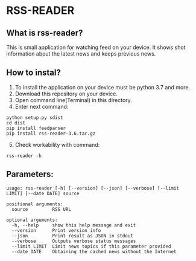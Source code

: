 # RSS-READER

## What is rss-reader?

This is small application for watching feed on your device. It shows shot information about the latest news and keeps previous news.

## How to instal?

1. To install the application on your device must be python 3.7 and more.
2. Download this repository on your device.
3. Open command line(Terminal) in this directory.
4. Enter next command:
```
python setup.py sdist
cd dist
pip install feedparser
pip install rss-reader-3.6.tar.gz
```
5. Check workability with command: 
```
rss-reader -h
```

## Parameters:
```
usage: rss-reader [-h] [--version] [--json] [--verbose] [--limit LIMIT] [--date DATE] source

positional arguments:
  source         RSS URL

optional arguments:
  -h, --help     show this help message and exit
  --version      Print version info
  --json         Print result as JSON in stdout
  --verbose      Outputs verbose status messages
  --limit LIMIT  Limit news topics if this parameter provided
  --date DATE    Obtaining the cached news without the Internet
```

